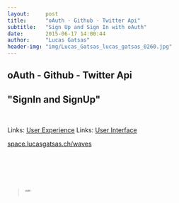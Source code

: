 ```yaml
---
layout:     post
title:      "oAuth - Github - Twitter Api"
subtitle:   "Sign Up and Sign In with oAuth"
date:       2015-06-17 14:00:44
author:     "Lucas Gatsas"
header-img: "img/Lucas_Gatsas_lucas_gatsas_0260.jpg"
---
```

<h2 class="section-heading">oAuth - Github - Twitter Api</h2>
<h2 class="section-heading">"SignIn and SignUp"</h2>

<br>



Links: <a href="http://de.wikipedia.org/wiki/User_Experience">User Experience</a>
Links: <a href="http://de.wikipedia.org/wiki/Interfacedesign">User Interface</a>


<a href="http://space.lucasgatsas.ch/waves">space.lucasgatsas.ch/waves</a>

<br><br>






<br>
<blockquote>
“” 
</blockquote>

